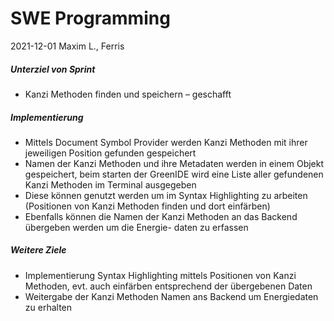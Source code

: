 # SWE Programming
2021-12-01
Maxim L., Ferris

##### Unterziel von Sprint
- Kanzi Methoden finden und speichern – geschafft

##### Implementierung
- Mittels Document Symbol Provider werden Kanzi Methoden mit ihrer jeweiligen Position gefunden
  gespeichert
- Namen der Kanzi Methoden und ihre Metadaten werden in einem Objekt gespeichert, beim starten der
  GreenIDE wird eine Liste aller gefundenen Kanzi Methoden im Terminal ausgegeben
- Diese können genutzt werden um im Syntax Highlighting zu arbeiten (Positionen von Kanzi Methoden 
  finden und dort einfärben)
- Ebenfalls können die Namen der Kanzi Methoden an das Backend übergeben werden um die Energie-
  daten zu erfassen

##### Weitere Ziele
- Implementierung Syntax Highlighting mittels Positionen von Kanzi Methoden, evt. auch einfärben
  entsprechend der übergebenen Daten
- Weitergabe der Kanzi Methoden Namen ans Backend um Energiedaten zu erhalten